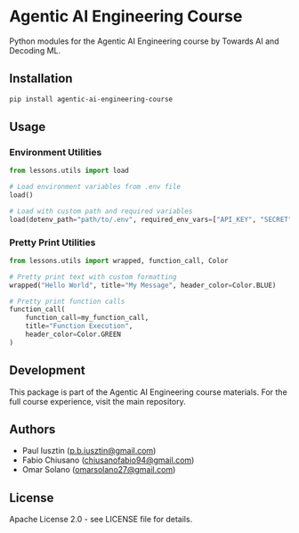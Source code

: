 # Agentic AI Engineering Course

Python modules for the Agentic AI Engineering course by Towards AI and Decoding ML.

## Installation

```bash
pip install agentic-ai-engineering-course
```

## Usage

### Environment Utilities

```python
from lessons.utils import load

# Load environment variables from .env file
load()

# Load with custom path and required variables
load(dotenv_path="path/to/.env", required_env_vars=["API_KEY", "SECRET"])
```

### Pretty Print Utilities

```python
from lessons.utils import wrapped, function_call, Color

# Pretty print text with custom formatting
wrapped("Hello World", title="My Message", header_color=Color.BLUE)

# Pretty print function calls
function_call(
    function_call=my_function_call,
    title="Function Execution",
    header_color=Color.GREEN
)
```

## Development

This package is part of the Agentic AI Engineering course materials. For the full course experience, visit the main repository.

## Authors

- Paul Iusztin (p.b.iusztin@gmail.com)
- Fabio Chiusano (chiusanofabio94@gmail.com)
- Omar Solano (omarsolano27@gmail.com)

## License

Apache License 2.0 - see LICENSE file for details.
